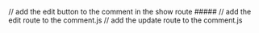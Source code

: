 // add the edit button to the comment in the show route #####
// add the edit route to the comment.js
// add the update route to the comment.js